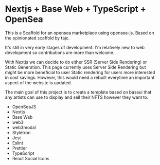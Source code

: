 # Nextjs + Base Web + TypeScript + OpenSea

This is a Scaffold for an opensea marketplace using opensea-js. Based on the opinionated scaffold by tajo.

It's still in very early stages of development. I'm relatively new to web development so contributions are more than welcome.

With Nextjs we can decide to do either SSR (Server Side Rendering) or Static Generation. This page currently uses Server Side Rendering but might be more beneficial to user Static rendering for users more interested in cost savings. However, this would need a rebuilt everytime an important aspect of the website is updated.

The main goal of this project is to create a template based on baseui that any artists can use to display and sell their NFTS however they want to.

- OpenSeaJS
- Nextjs
- Base Web
- web3
- web3modal
- Styletron
- Jest
- Eslint
- Prettier
- TypeScript
- React Social Icons